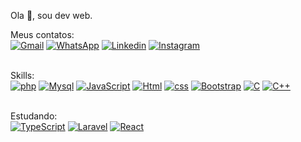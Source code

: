 Ola 👋, sou dev web.

Meus contatos:<br>
[![Gmail](https://img.shields.io/badge/Gmail-D14836?style=for-the-badge&logo=gmail&logoColor=white)](diego77asms@gmail.com)
[![WhatsApp](https://img.shields.io/badge/WhatsApp-25D366?style=for-the-badge&logo=whatsapp&logoColor=white)](51990149951)
[![Linkedin](https://img.shields.io/badge/LinkedIn-0077B5?style=for-the-badge&logo=linkedin&logoColor=white)](https://www.linkedin.com/in/diego-schmitt-4b735591/)
[![Instagram](https://img.shields.io/badge/Instagram-E4405F?style=for-the-badge&logo=instagram&logoColor=white)](https://www.instagram.com/diego_asms/)
<br><br>

Skills:<br>
[![php](https://img.shields.io/badge/PHP-777BB4?style=for-the-badge&logo=php&logoColor=white)]()
[![Mysql](https://img.shields.io/badge/MySQL-00000F?style=for-the-badge&logo=mysql&logoColor=white)]()
[![JavaScript](https://img.shields.io/badge/JavaScript-323330?style=for-the-badge&logo=javascript&logoColor=F7DF1E)]()
[![Html](https://img.shields.io/badge/HTML5-E34F26?style=for-the-badge&logo=html5&logoColor=white)]()
[![css](https://img.shields.io/badge/CSS3-1572B6?style=for-the-badge&logo=css3&logoColor=white)]()
[![Bootstrap](https://img.shields.io/badge/Bootstrap-563D7C?style=for-the-badge&logo=bootstrap&logoColor=white)]()
[![C](https://img.shields.io/badge/C-00599C?style=for-the-badge&logo=c&logoColor=white)]()
[![C++](	https://img.shields.io/badge/C%2B%2B-00599C?style=for-the-badge&logo=c%2B%2B&logoColor=white)]()
<br><br>

Estudando:<br>
[![TypeScript](https://img.shields.io/badge/TypeScript-007ACC?style=for-the-badge&logo=typescript&logoColor=white)]()
[![Laravel](https://img.shields.io/badge/Laravel-FF2D20?style=for-the-badge&logo=laravel&logoColor=white)]()
[![React](https://img.shields.io/badge/React-20232A?style=for-the-badge&logo=react&logoColor=61DAFB)]()
